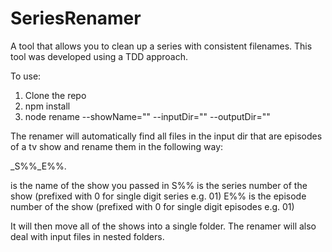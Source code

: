 SeriesRenamer
=============

A tool that allows you to clean up a series with consistent filenames.  This tool was developed using a TDD approach.


To use:

1.  Clone the repo
2.  npm install
3.  node rename --showName="<the show name you want>" --inputDir="<directory where shows are>" --outputDir="<directory where you want files moved to>"


The renamer will automatically find all files in the input dir that are episodes of a tv show and rename them in the following way:

<ShowName>_S%%_E%%.<extension>

<ShowName> is the name of the show you passed in
S%% is the series number of the show (prefixed with 0 for single digit series e.g. 01)
E%% is the episode number of the show (prefixed with 0 for single digit episodes e.g. 01)

It will then move all of the shows into a single folder.  The renamer will also deal with input files in nested folders.
